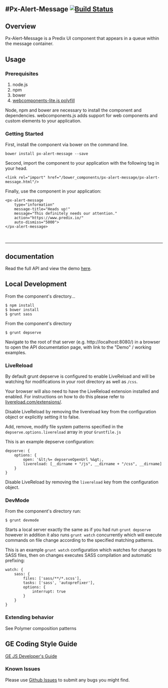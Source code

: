 #Px-Alert-Message [![Build Status](https://travis-ci.org/PredixDev/px-alert-message.svg?branch=master)](https://travis-ci.org/PredixDev/px-alert-message)
-----------------------------------------------

## Overview

Px-Alert-Message is a Predix UI component that appears in a queue within the message container.

## Usage

### Prerequisites
1. node.js
2. npm
3. bower
4. [webcomponents-lite.js polyfill](https://github.com/webcomponents/webcomponentsjs)

Node, npm and bower are necessary to install the component and dependencies. webcomponents.js adds support for web components and custom elements to your application.

### Getting Started

First, install the component via bower on the command line.

```
bower install px-alert-message --save
```

Second, import the component to your application with the following tag in your head.

```
<link rel="import" href="/bower_components/px-alert-message/px-alert-message.html"/>
```

Finally, use the component in your application:

```
<px-alert-message
    type="information"
    message-title="Heads up!"
    message="This definitely needs our attention."
    action="https://www.predix.io/"
    auto-dismiss="5000">
</px-alert-message>
```

<br />
<hr />

## documentation

Read the full API and view the demo [here](https://predixdev.github.io/px-alert-message).

## Local Development

From the component's directory...

```
$ npm install
$ bower install
$ grunt sass
```

From the component's directory

```
$ grunt depserve
```

Navigate to the root of that server (e.g. http://localhost:8080/) in a browser to open the API documentation page, with link to the "Demo" / working examples.

### LiveReload

By default grunt depserve is configured to enable LiveReload and will be watching for modifications in your root directory as well as `/css`.

Your browser will also need to have the LiveReload extension installed and enabled. For instructions on how to do this please refer to [livereload.com/extensions/](http://livereload.com/extensions/).

Disable LiveReload by removing the livereload key from the configuration object or explicitly setting it to false.

Add, remove, modify file system patterns specified in the `depserve.options.livereload` array in your `Gruntfile.js`

This is an example depserve configuration:

```
depserve: {
    options: {
        open: '&lt;%= depserveOpenUrl %&gt;,
        livereload: [__dirname + "/js", __dirname + "/css", __dirname]
    }
}
```

Disable LiveReload by removing the `livereload` key from the configuration object.

### DevMode

From the component's directory run:

```
$ grunt devmode
```

Starts a local server exactly the same as if you had run `grunt depserve` however in addition it also runs `grunt watch` concurrently which will execute commands on file change according to the specified matching patterns.

This is an example `grunt watch` configuration which watches for changes to SASS files, then on changes executes SASS compilation and automatic prefixing:

```
watch: {
    sass: {
        files: ['sass/**/*.scss'],
        tasks: ['sass', 'autoprefixer'],
        options: {
            interrupt: true
        }
    }
}
```

### Extending behavior

See Polymer composition patterns

GE Coding Style Guide
---------------------

[GE JS Developer's Guide](https://github.com/GeneralElectric/javascript)


### Known Issues

Please use [Github Issues](https://github.com/PredixDev/px-alert-message/issues) to submit any bugs you might find.
